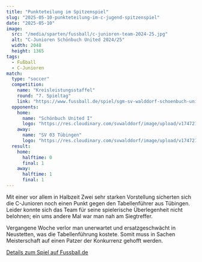 ```yaml
---
title: "Punkteteilung im Spitzenspiel"
slug: "2025-05-10-punkteteilung-im-c-jugend-spitzenspiel"
date: "2025-05-10"
image:
  src: "/media/sparten/fussball/c-junioren-team-2024-25.jpg"
  alt: "C-Junioren Schönbuch United 2024/25"
  width: 2048
  height: 1365
tags:
  - Fußball
  - C-Junioren
match:
  type: "soccer"
  competition:
    name: "Kreisleistungsstaffel"
    round: "7. Spieltag"
    link: "https://www.fussball.de/spiel/sgm-sv-walddorf-schoenbuch-united-i-sv-03-tuebingen/-/spiel/02S9U5FHKO000000VS5489B4VTBO2A01#!/"
  opponents:
    home:
      name: "Schönbuch United I"
      logo: "https://res.cloudinary.com/svwalddorf/image/upload/v1747212486/Schoenbuch_United_wwbiik.png"
    away:
      name: "SV 03 Tübingen"
      logo: "https://res.cloudinary.com/svwalddorf/image/upload/v1747212564/SV_03_T%C3%BCbingen_chuy4f.png"
  result:
    home:
      halftime: 0
      final: 1
    away:
      halftime: 1
      final: 1
---
```

Mit einer vor allem in Halbzeit Zwei sehr starken Vorstellung sicherten sich die C-Junioren noch einen Punkt gegen den Tabellenführer aus Tübingen. Leider konnte sich das Team für seine spielerische Überlegenheit nicht belohnen; ein ums andere Mal war man nah am Siegtreffer.

Vergangene Woche verlor man unerwartet und ersatzgeschwächt in Neustetten, was die Tabellenführung kostete. Somit muss in Sachen Meisterschaft auf einen Patzer der Konkurrenz gehofft werden.

[Details zum Spiel auf Fussball.de](https://www.fussball.de/spiel/sgm-sv-walddorf-schoenbuch-united-i-sv-03-tuebingen/-/spiel/02S9U5FHKO000000VS5489B4VTBO2A01#!/)
